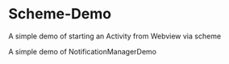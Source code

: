 # Scheme-Demo

A simple demo of starting an Activity from Webview via scheme

A simple demo of NotificationManagerDemo
